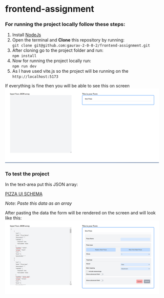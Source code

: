 # frontend-assignment

### For running the project locally follow these steps:
1. Install [NodeJs](https://nodejs.org/en/download)
2. Open the terminal and **Clone** this repository by running:<br/>
`git clone git@github.com:gaurav-2-0-0-2/frontend-assignment.git`
3. After cloning go to the project folder and run:<br/>
`npm install`
4. Now for running the project locally run:<br/>
`npm run dev`
5. As I have used vite.js so the project will be running on the 
`http://localhost:5173`

If everything is fine then you will be able to see this on screen<br>
<img src="https://github.com/gaurav-2-0-0-2/frontend-assignment/blob/c2567751a031904dbc344619e1b00e020203b851/src/assets/page1.png" alt="ss1"/>

### To test the project  
In the text-area put this JSON array:

[PIZZA UI SCHEMA](https://drive.google.com/file/d/1kYIQYrGogmNccFB6WbCIy2E4sl2xbbOo/view?usp=share_link)

*Note: Paste this data as an array*<br>

After pasting the data the form will be rendered on the screen and will look like this:<br>
<img src="https://github.com/gaurav-2-0-0-2/frontend-assignment/blob/c2567751a031904dbc344619e1b00e020203b851/src/assets/page2.png" alt="ss2"/>


